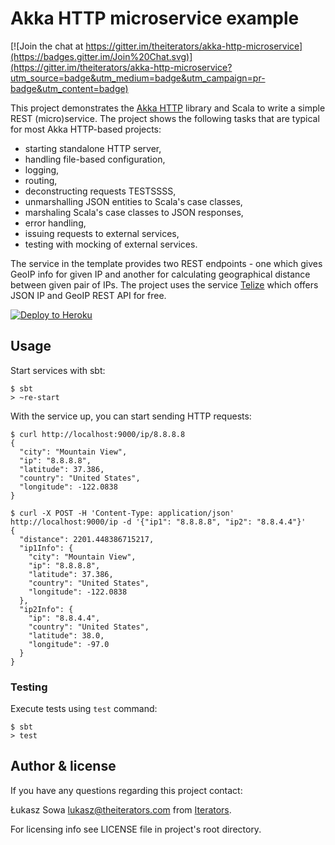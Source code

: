 # Akka HTTP microservice example

[![Join the chat at https://gitter.im/theiterators/akka-http-microservice](https://badges.gitter.im/Join%20Chat.svg)](https://gitter.im/theiterators/akka-http-microservice?utm_source=badge&utm_medium=badge&utm_campaign=pr-badge&utm_content=badge)

This project demonstrates the [Akka HTTP](http://doc.akka.io/docs/akka-stream-and-http-experimental/current/scala.html) library and Scala to write a simple REST (micro)service. The project shows the following tasks that are typical for most Akka HTTP-based projects:

* starting standalone HTTP server,
* handling file-based configuration,
* logging,
* routing,
* deconstructing requests TESTSSSS,
* unmarshalling JSON entities to Scala's case classes,
* marshaling Scala's case classes to JSON responses,
* error handling,
* issuing requests to external services,
* testing with mocking of external services.

The service in the template provides two REST endpoints - one which gives GeoIP info for given IP and another for calculating geographical distance between given pair of IPs. The project uses the service [Telize](http://www.telize.com/) which offers JSON IP and GeoIP REST API for free.

[![Deploy to Heroku](https://www.herokucdn.com/deploy/button.png)](https://heroku.com/deploy)

## Usage

Start services with sbt:

```
$ sbt
> ~re-start
```

With the service up, you can start sending HTTP requests:

```
$ curl http://localhost:9000/ip/8.8.8.8
{
  "city": "Mountain View",
  "ip": "8.8.8.8",
  "latitude": 37.386,
  "country": "United States",
  "longitude": -122.0838
}
```

```
$ curl -X POST -H 'Content-Type: application/json' http://localhost:9000/ip -d '{"ip1": "8.8.8.8", "ip2": "8.8.4.4"}'
{
  "distance": 2201.448386715217,
  "ip1Info": {
    "city": "Mountain View",
    "ip": "8.8.8.8",
    "latitude": 37.386,
    "country": "United States",
    "longitude": -122.0838
  },
  "ip2Info": {
    "ip": "8.8.4.4",
    "country": "United States",
    "latitude": 38.0,
    "longitude": -97.0
  }
}
```

### Testing

Execute tests using `test` command:

```
$ sbt
> test
```

## Author & license

If you have any questions regarding this project contact:

Łukasz Sowa <lukasz@theiterators.com> from [Iterators](http://www.theiterators.com).

For licensing info see LICENSE file in project's root directory.
